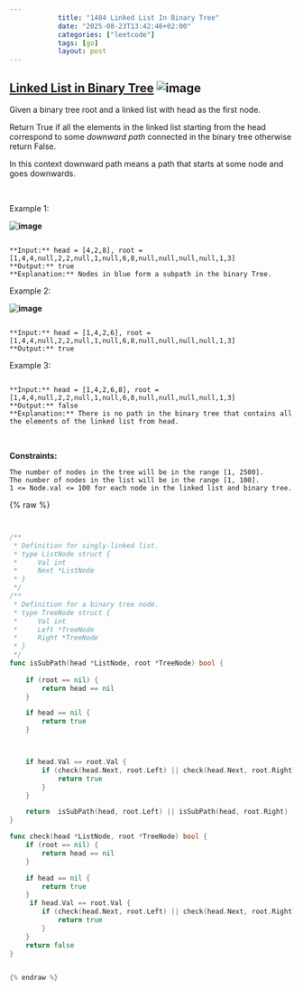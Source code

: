 ```yaml
---
            title: "1484 Linked List In Binary Tree"
            date: "2025-08-23T13:42:46+02:00"
            categories: ["leetcode"]
            tags: [go]
            layout: post
---
```

            
## [Linked List in Binary Tree](https://leetcode.com/problems/linked-list-in-binary-tree) ![image](https://img.shields.io/badge/Difficulty-Medium-orange)

Given a binary tree root and a linked list with head as the first node. 

Return True if all the elements in the linked list starting from the head correspond to some *downward path* connected in the binary tree otherwise return False.

In this context downward path means a path that starts at some node and goes downwards.

 

Example 1:

**![image](https://assets.leetcode.com/uploads/2020/02/12/sample_1_1720.png)**

```

**Input:** head = [4,2,8], root = [1,4,4,null,2,2,null,1,null,6,8,null,null,null,null,1,3]
**Output:** true
**Explanation:** Nodes in blue form a subpath in the binary Tree.  

```

Example 2:

**![image](https://assets.leetcode.com/uploads/2020/02/12/sample_2_1720.png)**

```

**Input:** head = [1,4,2,6], root = [1,4,4,null,2,2,null,1,null,6,8,null,null,null,null,1,3]
**Output:** true

```

Example 3:

```

**Input:** head = [1,4,2,6,8], root = [1,4,4,null,2,2,null,1,null,6,8,null,null,null,null,1,3]
**Output:** false
**Explanation:** There is no path in the binary tree that contains all the elements of the linked list from head.

```

 

**Constraints:**

	The number of nodes in the tree will be in the range [1, 2500].
	The number of nodes in the list will be in the range [1, 100].
	1 <= Node.val <= 100 for each node in the linked list and binary tree.

{% raw %}


```go


/**
 * Definition for singly-linked list.
 * type ListNode struct {
 *     Val int
 *     Next *ListNode
 * }
 */
/**
 * Definition for a binary tree node.
 * type TreeNode struct {
 *     Val int
 *     Left *TreeNode
 *     Right *TreeNode
 * }
 */
func isSubPath(head *ListNode, root *TreeNode) bool {
    
    if (root == nil) {
        return head == nil
    }

    if head == nil {
        return true
    }



    if head.Val == root.Val {
        if (check(head.Next, root.Left) || check(head.Next, root.Right)) {
            return true
        }
    }

    return  isSubPath(head, root.Left) || isSubPath(head, root.Right)
}

func check(head *ListNode, root *TreeNode) bool {
    if (root == nil) {
        return head == nil
    }

    if head == nil {
        return true
    }
     if head.Val == root.Val {
        if (check(head.Next, root.Left) || check(head.Next, root.Right)) {
            return true
        }
    }
    return false
}


{% endraw %}
```
